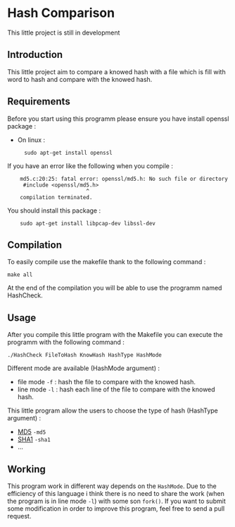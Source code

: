 # Hash Comparison

This little project is still in development 

## Introduction

This little project aim to compare a knowed hash with a file which is fill with word to hash and compare with the knowed hash. 

## Requirements

Before you start using this programm please ensure you have install openssl package : 
- On linux :       

        sudo apt-get install openssl
If you have an error like the following when you compile : 

        md5.c:20:25: fatal error: openssl/md5.h: No such file or directory
         #include <openssl/md5.h>
                             ^
        compilation terminated.
You should install this package : 

        sudo apt-get install libpcap-dev libssl-dev

## Compilation

To easily compile use the makefile thank to the following command : 

    make all
    
At the end of the compilation you will be able to use the programm named HashCheck.

## Usage

After you compile this little program with the Makefile you can execute the programm with the following command : 
  
    ./HashCheck FileToHash KnowHash HashType HashMode

Different mode are available (HashMode argument) : 
  - file mode `-f` : hash the file to compare with the knowed hash.
  - line mode `-l` : hash each line of the file to compare with the knowed hash.

This little program allow the users to choose the type of hash (HashType argument) : 
  - [MD5](https://en.wikipedia.org/wiki/MD5) `-md5`
  - [SHA1](https://en.wikipedia.org/wiki/SHA-1) `-sha1`
  - ...

## Working

This program work in different way depends on the `HashMode`. Due to the efficiency of this language i think there is no need to share the work (when the program is in line mode `-l`) with some son `fork()`. If you want to submit some modification in order to improve this program, feel free to send a pull request.
